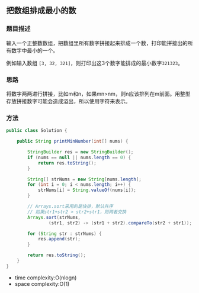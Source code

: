 ## 把数组排成最小的数

### 题目描述

输入一个正整数数组，把数组里所有数字拼接起来排成一个数，打印能拼接出的所有数字中最小的一个。

例如输入数组 `[3, 32, 321]`，则打印出这3个数字能排成的最小数字`321323`。

### 思路

将数字两两进行拼接，比如m和n，如果mn>nm，则n应该排列在m前面。用整型存放拼接数字可能会造成溢出，所以使用字符来表示。

### 方法

```java
public class Solution {

    public String printMinNumber(int[] nums) {

        StringBuilder res = new StringBuilder();
        if (nums == null || nums.length == 0) {
            return res.toString();
        }

        String[] strNums = new String[nums.length];
        for (int i = 0; i < nums.length; i++) {
            strNums[i] = String.valueOf(nums[i]);
        }

        // Arrays.sort采用的是快排，默认升序
        // 如果str1+str2 > str2+str1，则两者交换
        Arrays.sort(strNums,
                (str1, str2) -> (str1 + str2).compareTo(str2 + str1));

        for (String str : strNums) {
            res.append(str);
        }

        return res.toString();
    }
}
```

- time complexity:O(nlogn)
- space complexity:O(1)
